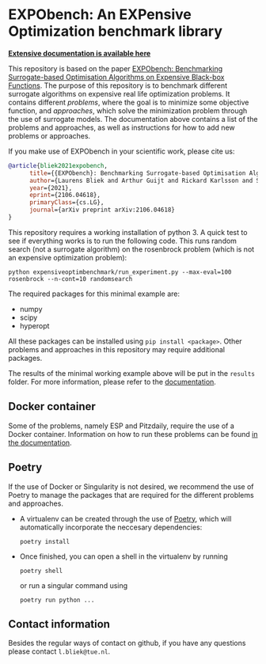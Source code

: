 # EXPObench:  An  EXPensive Optimization  benchmark  library

[**Extensive documentation is available here**](http://algtudelft.github.io/ExpensiveOptimBenchmark/)

<!-- TODO: Better name! -->

<!-- TODO: Insert general idea of why this benchmark is needed here -->

This repository is based on the paper [EXPObench: Benchmarking Surrogate-based Optimisation Algorithms on Expensive Black-box Functions](https://arxiv.org/abs/2106.04618).
The purpose of this repository is to benchmark different surrogate algorithms on expensive real life optimization problems. It contains different *problems*, where the goal is to minimize some objective function, and *approaches*, which solve the minimization problem through the use of surrogate models. The documentation above contains a list of the problems and approaches, as well as instructions for how to add new problems or approaches.

If you make use of EXPObench in your scientific work, please cite us:

```bibtex
@article{bliek2021expobench,
      title={{EXPObench}: Benchmarking Surrogate-based Optimisation Algorithms on Expensive Black-box Functions}, 
      author={Laurens Bliek and Arthur Guijt and Rickard Karlsson and Sicco Verwer and Mathijs de Weerdt},
      year={2021},
      eprint={2106.04618},
      primaryClass={cs.LG},
      journal={arXiv preprint arXiv:2106.04618}
}
```

This repository requires a working installation of python 3. A quick test to see if everything works is to run the following code. This runs random search (not a surrogate algorithm) on the rosenbrock problem (which is not an expensive optimization problem):

`python expensiveoptimbenchmark/run_experiment.py --max-eval=100 rosenbrock --n-cont=10 randomsearch`

The required packages for this minimal example are:
- numpy
- scipy
- hyperopt

All these packages can be installed using `pip install <package>`. Other problems and approaches in this repository may require additional packages.

The results of the minimal working example above will be put in the `results` folder. For more information, please refer to the [documentation](http://algtudelft.github.io/ExpensiveOptimBenchmark/).

## Docker container

Some of the problems, namely ESP and Pitzdaily, require the use of a Docker container. Information on how to run these problems can be found [in the documentation](https://algtudelft.github.io/ExpensiveOptimBenchmark/running_experiments.html).

## Poetry

If the use of Docker or Singularity is not desired, we recommend the use of Poetry to manage the packages that are required for the different problems and approaches.

- A virtualenv can be created through the use of [Poetry](https://github.com/python-poetry/poetry), which will automatically incorporate the neccesary dependencies:
    ```
    poetry install
    ```
- Once finished, you can open a shell in the virtualenv by running
    ```
    poetry shell
    ```
    or run a singular command using
    ```
    poetry run python ...
    ```
<!-- TODO: Once added, add method for running approach here -->


## Contact information

Besides the regular ways of contact on github, if you have any questions please contact `l.bliek@tue.nl`.
